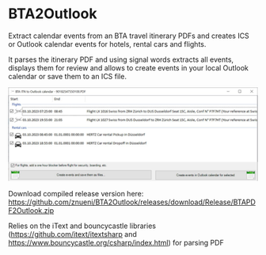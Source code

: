 # BTA2Outlook

Extract calendar events from an BTA travel itinerary PDFs and creates ICS or Outlook calendar events for hotels, rental cars and flights.

It parses the itinerary PDF and using signal words extracts all events, displays them for review and allows to create events in your local Outlook calendar or save them to an ICS file.

![Image](example.jpg)

Download compiled release version here: https://github.com/znueni/BTA2Outlook/releases/download/Release/BTAPDF2Outlook.zip

Relies on the iText and bouncycastle libraries (https://github.com/itext/itextsharp and https://www.bouncycastle.org/csharp/index.html) for parsing PDF 
